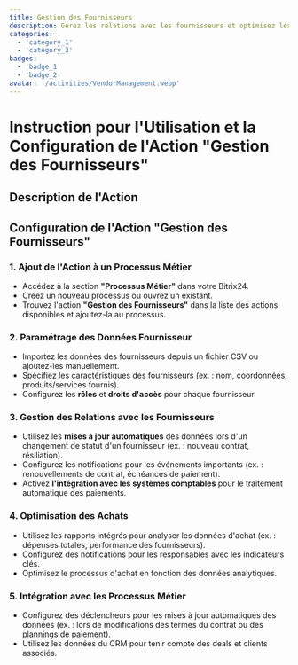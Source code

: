```yaml
---
title: Gestion des Fournisseurs
description: Gérez les relations avec les fournisseurs et optimisez les achats.
categories: 
  - 'category_1'
  - 'category_3'
badges: 
  - 'badge_1'
  - 'badge_2'
avatar: '/activities/VendorManagement.webp'
---
```


# Instruction pour l'Utilisation et la Configuration de l'Action "Gestion des Fournisseurs"

## Description de l'Action

## **Configuration de l'Action "Gestion des Fournisseurs"**

### 1. Ajout de l'Action à un Processus Métier
- Accédez à la section **"Processus Métier"** dans votre Bitrix24.
- Créez un nouveau processus ou ouvrez un existant.
- Trouvez l'action **"Gestion des Fournisseurs"** dans la liste des actions disponibles et ajoutez-la au processus.

### 2. Paramétrage des Données Fournisseur
- Importez les données des fournisseurs depuis un fichier CSV ou ajoutez-les manuellement.
- Spécifiez les caractéristiques des fournisseurs (ex. : nom, coordonnées, produits/services fournis).
- Configurez les **rôles** et **droits d'accès** pour chaque fournisseur.

### 3. Gestion des Relations avec les Fournisseurs
- Utilisez les **mises à jour automatiques** des données lors d'un changement de statut d'un fournisseur (ex. : nouveau contrat, résiliation).
- Configurez les notifications pour les événements importants (ex. : renouvellements de contrat, échéances de paiement).
- Activez **l'intégration avec les systèmes comptables** pour le traitement automatique des paiements.

### 4. Optimisation des Achats
- Utilisez les rapports intégrés pour analyser les données d'achat (ex. : dépenses totales, performance des fournisseurs).
- Configurez des notifications pour les responsables avec les indicateurs clés.
- Optimisez le processus d'achat en fonction des données analytiques.

### 5. Intégration avec les Processus Métier
- Configurez des déclencheurs pour les mises à jour automatiques des données (ex. : lors de modifications des termes du contrat ou des plannings de paiement).
- Utilisez les données du CRM pour tenir compte des deals et clients associés.